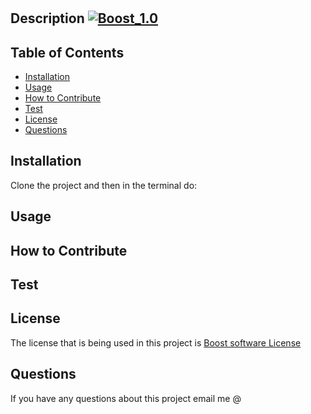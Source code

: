 # 

  ## Description [![Boost_1.0](https://img.shields.io/badge/License-Boost_1.0-blue.svg)](https://www.boost.org/users/license.html)

  

  ## Table of Contents

  - [Installation](#installation)
  - [Usage](#usage)
  - [How to Contribute](#how-to-contribute)
  - [Test](#test)
  - [License](#license)
  - [Questions](#questions)

  ## Installation

  Clone the project and then in the terminal do:

  
  
  ## Usage

  

  ## How to Contribute

  

  ## Test

  

  ## License

  The license that is being used in this project is [Boost software License](https://www.boost.org/users/license.html)
  
  ## Questions

  [](https://github.com/)
  
  If you have any questions about this project email me @ []()

